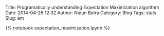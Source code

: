 Title: Programatically understanding Expectation Maximization algorithm
Date: 2014-04-26 12:32
Author: Nipun Batra
Category: Blog
Tags: stats
Slug: em

{% notebook expectation_maximization.ipynb %}
